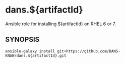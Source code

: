 dans.${artifactId}
==================

Ansible role for installing ${artifactId} on RHEL 6 or 7.

SYNOPSIS
--------

`ansible-galaxy install git+https://github.com/DANS-KNAW/dans.${artifactId}.git`
